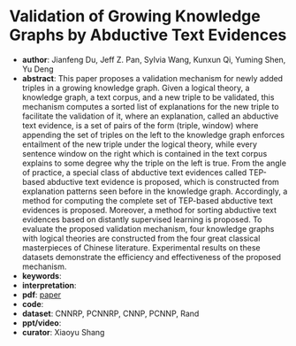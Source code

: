 # Validation of Growing Knowledge Graphs by Abductive Text Evidences 
- **author**: Jianfeng Du, Jeff Z. Pan, Sylvia Wang, Kunxun Qi, Yuming Shen, Yu Deng  
- **abstract**: This paper proposes a validation mechanism for newly added triples in a growing knowledge graph. Given a logical theory, a knowledge graph, a text corpus, and a new triple to be validated, this mechanism computes a sorted list of explanations for the new triple to facilitate the validation of it, where an explanation, called an abductive text evidence, is a set of pairs of the form (triple, window) where appending the set of triples on the left to the knowledge graph enforces entailment of the new triple under the logical theory, while every sentence window on the right which is contained in the text corpus explains to some degree why the triple on the left is true. From the angle of practice, a special class of abductive text evidences called TEP-based abductive text evidence is proposed, which is constructed from explanation patterns seen before in the knowledge graph. Accordingly, a method for computing the complete set of TEP-based abductive text evidences is proposed. Moreover, a method for sorting abductive text evidences based on distantly supervised learning is proposed. To evaluate the proposed validation mechanism, four knowledge graphs with logical theories are constructed from the four great classical masterpieces of Chinese literature. Experimental results on these datasets demonstrate the efficiency and effectiveness of the proposed mechanism.
- **keywords**: 
- **interpretation**: 
- **pdf**: [paper](https://aaai.org/ojs/index.php/AAAI/article/view/4130/4008)
- **code**:
- **dataset**: CNNRP, PCNNRP, CNNP, PCNNP, Rand 
- **ppt/video**:
- **curator**: Xiaoyu Shang 

